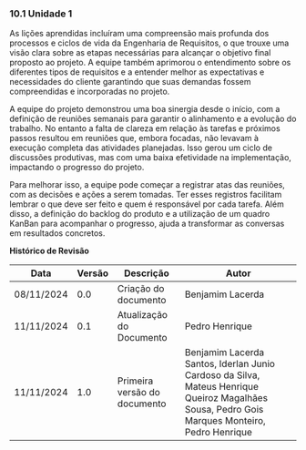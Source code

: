 ### 10.1 **Unidade 1**

As lições aprendidas incluíram uma compreensão mais profunda dos processos e ciclos de vida da Engenharia de Requisitos, o que trouxe uma visão clara sobre as etapas necessárias para alcançar o objetivo final proposto ao projeto. A equipe também aprimorou o entendimento sobre os diferentes tipos de requisitos e a entender melhor as expectativas e necessidades do cliente garantindo que suas demandas fossem compreendidas e incorporadas no projeto. 

A equipe do projeto demonstrou uma boa sinergia desde o início, com a definição de reuniões semanais para garantir o alinhamento e a evolução do trabalho. No entanto a falta de clareza em relação às tarefas e próximos passos resultou em reuniões que, embora focadas, não levavam à execução completa das atividades planejadas. Isso gerou um ciclo de discussões produtivas, mas com uma baixa efetividade na implementação, impactando o progresso do projeto. 

Para melhorar isso, a equipe pode começar a registrar atas das reuniões, com as decisões e ações a serem tomadas. Ter esses registros facilitam lembrar o que deve ser feito e quem é responsável por cada tarefa. Além disso, a definição do backlog do produto e a utilização de um quadro KanBan para acompanhar o progresso, ajuda a transformar as conversas em resultados concretos. 






**Histórico de Revisão**

| **Data**   | **Versão** | **Descrição**                                                                         | **Autor**                                                                 |
| ---------- | ---------- | ------------------------------------------------------------------------------------- | ------------------------------------------------------------------------- |
| 08/11/2024 | 0\.0 | Criação do documento | Benjamim Lacerda |
| 11/11/2024 | 0\.1 | Atualização do Documento | Pedro Henrique |
| 11/11/2024 | 1\.0 | Primeira versão do documento | Benjamim Lacerda Santos, Iderlan Junio Cardoso da Silva, Mateus Henrique Queiroz Magalhães Sousa, Pedro Gois Marques Monteiro, Pedro Henrique |